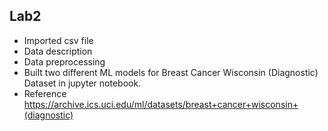 ## Lab2 
- Imported csv file 
- Data description
- Data preprocessing 
- Built two different ML models for Breast Cancer Wisconsin (Diagnostic) Dataset in jupyter notebook.
- Reference https://archive.ics.uci.edu/ml/datasets/breast+cancer+wisconsin+(diagnostic)
